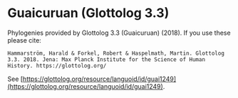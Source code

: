 # Guaicuruan (Glottolog 3.3)

Phylogenies provided by Glottolog 3.3 (Guaicuruan) (2018). If you use these please cite:

```
Hammarström, Harald & Forkel, Robert & Haspelmath, Martin. Glottolog 3.3. 2018. Jena: Max Planck Institute for the Science of Human History. https://glottolog.org/
```

See  [https://glottolog.org/resource/languoid/id/guai1249](https://glottolog.org/resource/languoid/id/guai1249).

